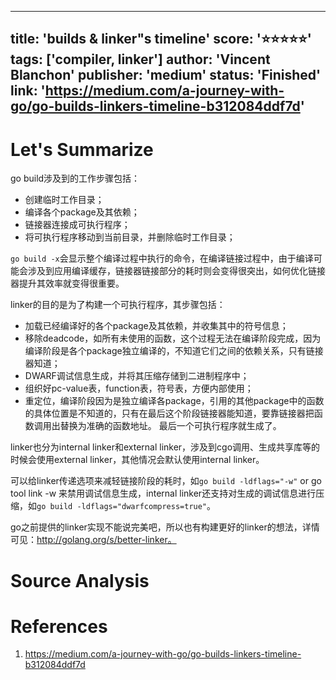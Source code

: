 
---
title: 'builds & linker"s timeline'
score: '⭐️⭐️⭐️⭐️⭐️'
tags: ['compiler, linker']
author: 'Vincent Blanchon'
publisher: 'medium'
status: 'Finished'
link: 'https://medium.com/a-journey-with-go/go-builds-linkers-timeline-b312084ddf7d'
---

# Let's Summarize

go build涉及到的工作步骤包括：
- 创建临时工作目录；
- 编译各个package及其依赖；
- 链接器连接成可执行程序；
- 将可执行程序移动到当前目录，并删除临时工作目录；

`go build -x`会显示整个编译过程中执行的命令，在编译链接过程中，由于编译可能会涉及到应用编译缓存，链接器链接部分的耗时则会变得很突出，如何优化链接器提升其效率就变得很重要。

linker的目的是为了构建一个可执行程序，其步骤包括：
- 加载已经编译好的各个package及其依赖，并收集其中的符号信息；
- 移除deadcode，如所有未使用的函数，这个过程无法在编译阶段完成，因为编译阶段是各个package独立编译的，不知道它们之间的依赖关系，只有链接器知道；
- DWARF调试信息生成，并将其压缩存储到二进制程序中；
- 组织好pc-value表，function表，符号表，方便内部使用；
- 重定位，编译阶段因为是独立编译各package，引用的其他package中的函数的具体位置是不知道的，只有在最后这个阶段链接器能知道，要靠链接器把函数调用出替换为准确的函数地址。
最后一个可执行程序就生成了。

linker也分为internal linker和external linker，涉及到cgo调用、生成共享库等的时候会使用external linker，其他情况会默认使用internal linker。

可以给linker传递选项来减轻链接阶段的耗时，如`go build -ldflags="-w"` or go tool link -w 来禁用调试信息生成，internal linker还支持对生成的调试信息进行压缩，如`go build -ldflags="dwarfcompress=true"`。

go之前提供的linker实现不能说完美吧，所以也有构建更好的linker的想法，详情可见：http://golang.org/s/better-linker。

# Source Analysis



# References
1. https://medium.com/a-journey-with-go/go-builds-linkers-timeline-b312084ddf7d

